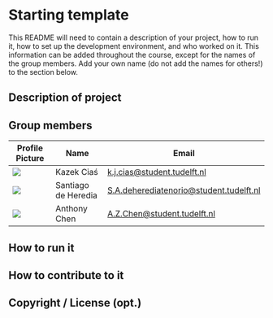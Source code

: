 # Starting template

This README will need to contain a description of your project, how to run it, how to set up the development environment, and who worked on it.
This information can be added throughout the course, except for the names of the group members.
Add your own name (do not add the names for others!) to the section below.

## Description of project

## Group members

| Profile Picture | Name | Email |
|---|---|---|
| ![](https://gitlab.ewi.tudelft.nl/uploads/-/system/user/avatar/4876/avatar.png?width=40) | Kazek Ciaś | k.j.cias@student.tudelft.nl |
| ![](https://secure.gravatar.com/avatar/c7c2380d93047b2eef861080b7af7ec4?s=40&d=identicon) | Santiago de Heredia | S.A.deherediatenorio@student.tudelft.nl |
| ![](https://secure.gravatar.com/avatar/de2c8cce3c9d5f9e0ca0593bc3eb93b7?s=50&d=identicon) | Anthony Chen | A.Z.Chen@student.tudelft.nl |

## How to run it

## How to contribute to it

## Copyright / License (opt.)
